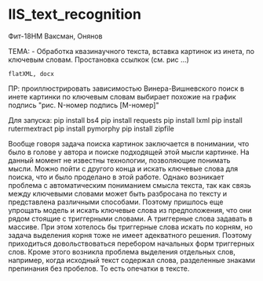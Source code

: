 # IIS_text_recognition

Фит-18НМ
Ваксман, Онянов

ТЕМА:	- Обработка квазинаучного текста, вставка картинок из инета, по ключевым словам. Простановка ссылкок (см. рис ...)

	flatXML, docx

ПР: проиллюстрировать зависимостью Винера-Вишневского
	поиск в инете картинки по ключевым словам выбирает похожие на график
	подпись "рис. N-номер подпись [M-номер]"

Для запуска:
	pip install bs4
	pip install requests
	pip install lxml
	pip install rutermextract
	pip install pymorphy
	pip install zipfile
	
Вообще говоря задача поиска картинок заключается в понимании, что было в голове у автора и поиске подходящей этой мысли картинке.
На данный момент не известны технологии, позволяющие понимать мысли.
Можно пойти с другого конца и искать ключевые слова для поиска, что и было проделано в этой работе.
Однако возникает проблема с автоматическим пониманием смысла текста, так как связь между ключевыми словами может быть разбросана по тексту и представлена различными способами.
Поэтому пришлось еще упрощать модель и искать ключевые слова из предположения, что они рядом стоящие с триггерными словами.
А триггерные слова задавать в массиве.
При этом хотелось бы триггерные слова искать по корням, но задача выделения корня тоже не имеет адекватного решения.
Поэтому приходиться довольствоваться перебором начальных форм триггерных слов.
Кроме этого возникла проблема выделения отдельных слов, например, когда исходный текст содержал слова, разделенные знаками препинания без пробелов.
То есть опечатки в тексте.